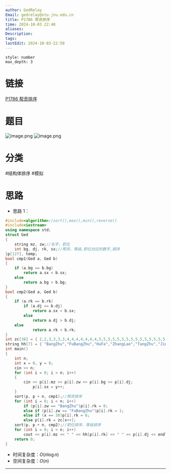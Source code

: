 ```yaml
---
author: GedRelay
Email: gedrelay@stu.jnu.edu.cn
title: P1786 帮贡排序
time: 2024-10-03 22:48
aliases: 
Description: 
tags: 
lastEdit: 2024-10-03-22:50
---
```


```toc
style: number
max_depth: 3
```

# 链接
[P1786 帮贡排序](https://www.luogu.com.cn/problem/P1786) 

# 题目
![image.png](https://ged-pic-bed.oss-cn-guangzhou.aliyuncs.com/img/202410032249086.png)
![image.png](https://ged-pic-bed.oss-cn-guangzhou.aliyuncs.com/img/202410032249682.png)


# 分类
#结构体排序 #模拟 

# 思路
- 思路 1：


```cpp
#include<algorithm>//sort(),max(),min(),reverse()
#include<iostream>
using namespace std;
struct Ged
{
	string mz, zw;//名字，职位
	int bg, dj, rk, sx;//帮贡，等级,职位对应的数字,顺序
}p[127], temp;
bool cmp1(Ged a, Ged b)
{
    if (a.bg == b.bg)
		return a.sx < b.sx;
	else
	    return a.bg > b.bg;
}
bool cmp2(Ged a, Ged b)
{
	if (a.rk == b.rk)
		if (a.dj == b.dj)
			return a.sx < b.sx;
		else
			return a.dj > b.dj;
	else
			return a.rk < b.rk;
}
int zc[38] = { 2,2,3,3,3,3,4,4,4,4,4,4,4,5,5,5,5,5,5,5,5,5,5,5,5,5,5,5,5,5,5,5,5,5,5,5,5,5 };
string hh[7] = { "BangZhu","FuBangZhu","HuFa","ZhangLao","TangZhu","JingYing","BangZhong" };
int main()
{
	int n;
	int x = 0, y = 0;
	cin >> n;
	for (int i = 0; i < n; i++)
	{
		cin >> p[i].mz >> p[i].zw >> p[i].bg >> p[i].dj;
			p[i].sx = y++;
	}
	sort(p, p + n, cmp1);//帮贡排序
	for (int i = 0; i < n; i++)
		if (p[i].zw == "BangZhu")p[i].rk = 0;
		else if (p[i].zw == "FuBangZhu")p[i].rk = 1;
		else if (x == 38)p[i].rk = 6;
		else p[i].rk = zc[x++];
	sort(p, p + n, cmp2);//职位排序，等级排序
	for (int i = 0; i < n; i++)
		cout << p[i].mz << " " << hh[p[i].rk] << " " << p[i].dj << endl;
	return 0;
}
```


- 时间复杂度：${O\left( n\log n \right)  }$ 
- 空间复杂度：${O\left( n \right)  }$ 


---


